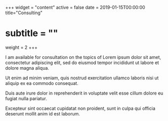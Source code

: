 +++
widget = "content"
active = false
date = 2019-01-15T00:00:00
title="Consulting"
# subtitle = ""
weight = 2
+++

I am available for consultation on the topics of Lorem ipsum dolor sit
amet, consectetur adipiscing elit, sed do eiusmod tempor incididunt ut
labore et dolore magna aliqua.

Ut enim ad minim veniam, quis nostrud exercitation ullamco laboris
nisi ut aliquip ex ea commodo consequat.

Duis aute irure dolor in reprehenderit in voluptate velit esse cillum
dolore eu fugiat nulla pariatur.

Excepteur sint occaecat cupidatat non proident, sunt in culpa qui
officia deserunt mollit anim id est laborum.

